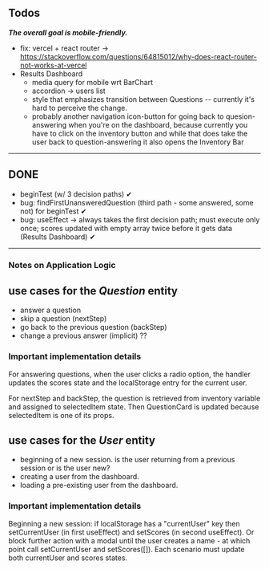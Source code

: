 ## Todos

**_The overall goal is mobile-friendly._**

- fix: vercel + react router -> https://stackoverflow.com/questions/64815012/why-does-react-router-not-works-at-vercel
- Results Dashboard
  - media query for mobile wrt BarChart
  - accordion -> users list
  - style that emphasizes transition between Questions -- currently it's hard to perceive the change.
  - probably another navigation icon-button for going back to quesion-answering when you're on the dashboard, because currently you have to click on the inventory button and while that does take the user back to question-answering it also opens the Inventory Bar

---

## DONE

- beginTest (w/ 3 decision paths) ✔
- bug: findFirstUnansweredQuestion (third path - some answered, some not) for beginTest ✔
- bug: useEffect -> always takes the first decision path; must execute only once; scores updated with empty array twice before it gets data (Results Dashboard) ✔

---

### Notes on Application Logic

## use cases for the _Question_ entity

- answer a question
- skip a question (nextStep)
- go back to the previous question (backStep)
- change a previous answer (implicit) ??

### Important implementation details

For answering questions, when the user clicks a radio option, the handler updates the scores state and the localStorage entry for the current user.

For nextStep and backStep, the question is retrieved from inventory variable and assigned to selectedItem state. Then QuestionCard is updated because selectedItem is one of its props.

## use cases for the _User_ entity

- beginning of a new session. is the user returning from a previous session or is the user new?
- creating a user from the dashboard.
- loading a pre-existing user from the dashboard.

### Important implementation details

Beginning a new session: if localStorage has a "currentUser" key then setCurrentUser (in first useEffect) and setScores (in second useEffect). Or block further action with a modal until the user creates a name - at which point call setCurrentUser and setScores([]).
Each scenario must update both currentUser and scores states.

